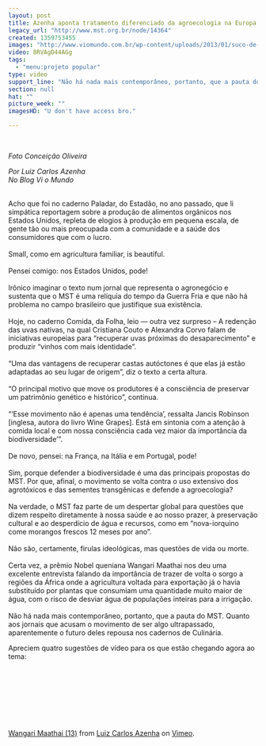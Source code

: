 ```yaml
---
layout: post
title: Azenha aponta tratamento diferenciado da agroecologia na Europa e no MST
legacy_url: "http://www.mst.org.br/node/14364"
created: 1359753455
images: "http://www.viomundo.com.br/wp-content/uploads/2013/01/suco-de-uva-1-e1359585880534.jpg"
video: 8RVAgD44AGg
tags:
  - "menu:projeto popular"
type: video
support_line: "Não há nada mais contemporâneo, portanto, que a pauta do MST. Quanto aos  jornais que acusam o movimento de ser algo ultrapassado, aparentemente o  futuro deles repousa nos cadernos de Culinária."
section: null
hat: ""
picture_week: ""
imagesHD: "U don't have access bro."

---
```

<p>&nbsp;<img alt="" src="http://www.viomundo.com.br/wp-content/uploads/2013/01/suco-de-uva-1-e1359585880534.jpg" /></p>

<p><em>Foto Concei&ccedil;&atilde;o Oliveira</em></p>

<p><em>Por Luiz Carlos Azenha<br />
No Blog Vi o Mundo</em></p>

<p><br />
Acho que foi no caderno Paladar, do Estad&atilde;o, no ano passado, que li simp&aacute;tica reportagem sobre a produ&ccedil;&atilde;o de alimentos org&acirc;nicos nos Estados Unidos, repleta de elogios &agrave; produ&ccedil;&atilde;o em pequena escala, de gente t&atilde;o ou mais preocupada com a comunidade e a sa&uacute;de dos consumidores que com o lucro.<br />
<br />
Small, como em agricultura familiar, is beautiful.<br />
<br />
Pensei comigo: nos Estados Unidos, pode!<br />
<br />
Ir&ocirc;nico imaginar o texto num jornal que representa o agroneg&oacute;cio e sustenta que o MST &eacute; uma rel&iacute;quia do tempo da Guerra Fria e que n&atilde;o h&aacute; problema no campo brasileiro que justifique sua exist&ecirc;ncia.<br />
<br />
Hoje, no caderno Comida, da Folha, leio &mdash; outra vez surpreso &ndash; A reden&ccedil;&atilde;o das uvas nativas, na qual Cristiana Couto e Alexandra Corvo falam de iniciativas europeias para &ldquo;recuperar uvas pr&oacute;ximas do desaparecimento&rdquo; e produzir &ldquo;vinhos com mais identidade&rdquo;.<br />
<br />
&ldquo;Uma das vantagens de recuperar castas aut&oacute;ctones &eacute; que elas j&aacute; est&atilde;o adaptadas ao seu lugar de origem&rdquo;, diz o texto a certa altura.<br />
<br />
&ldquo;O principal motivo que move os produtores &eacute; a consci&ecirc;ncia de preservar um patrim&ocirc;nio gen&eacute;tico e hist&oacute;rico&rdquo;, continua.<br />
<br />
&ldquo;&lsquo;Esse movimento n&atilde;o &eacute; apenas uma tend&ecirc;ncia&rsquo;, ressalta Jancis Robinson [inglesa, autora do livro Wine Grapes]. Est&aacute; em sintonia com a aten&ccedil;&atilde;o &agrave; comida local e com nossa consci&ecirc;ncia cada vez maior da import&acirc;ncia da biodiversidade&rsquo;&rdquo;.<br />
<br />
De novo, pensei: na Fran&ccedil;a, na It&aacute;lia e em Portugal, pode!<br />
<br />
Sim, porque defender a biodiversidade &eacute; uma das principais propostas do MST. Por que, afinal, o movimento se volta contra o uso extensivo dos agrot&oacute;xicos e das sementes transg&ecirc;nicas e defende a agroecologia?<br />
<br />
Na verdade, o MST faz parte de um despertar global para quest&otilde;es que dizem respeito diretamente &agrave; nossa sa&uacute;de e ao nosso prazer, &agrave; preserva&ccedil;&atilde;o cultural e ao desperd&iacute;cio de &aacute;gua e recursos, como em &ldquo;nova-iorquino come morangos frescos 12 meses por ano&rdquo;.<br />
<br />
N&atilde;o s&atilde;o, certamente, firulas ideol&oacute;gicas, mas quest&otilde;es de vida ou morte.<br />
<br />
Certa vez, a pr&ecirc;mio Nobel queniana Wangari Maathai nos deu uma excelente entrevista falando da import&acirc;ncia de trazer de volta o sorgo a regi&otilde;es da &Aacute;frica onde a agricultura voltada para exporta&ccedil;&atilde;o j&aacute; o havia substitu&iacute;do por plantas que consumiam uma quantidade muito maior de &aacute;gua, com o risco de desviar &aacute;gua de popula&ccedil;&otilde;es inteiras para a irriga&ccedil;&atilde;o.<br />
<br />
N&atilde;o h&aacute; nada mais contempor&acirc;neo, portanto, que a pauta do MST. Quanto aos jornais que acusam o movimento de ser algo ultrapassado, aparentemente o futuro deles repousa nos cadernos de Culin&aacute;ria.</p>

<p>Apreciem quatro sugest&otilde;es de v&iacute;deo para os que est&atilde;o chegando agora ao tema:</p>

<p>&nbsp;</p>

<p>&nbsp;</p>

<p>&nbsp;</p>

<p>&nbsp;</p>

<p><a href="http://vimeo.com/55611271">Wangari Maathai (13)</a> from <a href="http://vimeo.com/user2829653">Luiz Carlos Azenha</a> on <a href="http://vimeo.com">Vimeo</a>.</p>
